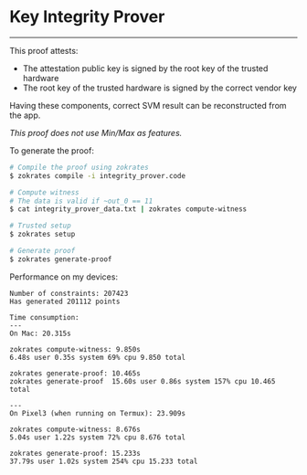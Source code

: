 # Key Integrity Prover
___

This proof attests:

 - The attestation public key is signed by the root key of the trusted hardware
 - The root key of the trusted hardware is signed by the correct vendor key
 
Having these components, correct SVM result can be reconstructed from the app. 

*This proof does not use Min/Max as features.*

To generate the proof:
```sh
# Compile the proof using zokrates
$ zokrates compile -i integrity_prover.code

# Compute witness 
# The data is valid if ~out_0 == 11
$ cat integrity_prover_data.txt | zokrates compute-witness

# Trusted setup
$ zokrates setup

# Generate proof
$ zokrates generate-proof
```


Performance on my devices:

```
Number of constraints: 207423
Has generated 201112 points

Time consumption:
---
On Mac: 20.315s

zokrates compute-witness: 9.850s
6.48s user 0.35s system 69% cpu 9.850 total

zokrates generate-proof: 10.465s 
zokrates generate-proof  15.60s user 0.86s system 157% cpu 10.465 total

---
On Pixel3 (when running on Termux): 23.909s

zokrates compute-witness: 8.676s
5.04s user 1.22s system 72% cpu 8.676 total

zokrates generate-proof: 15.233s
37.79s user 1.02s system 254% cpu 15.233 total
```